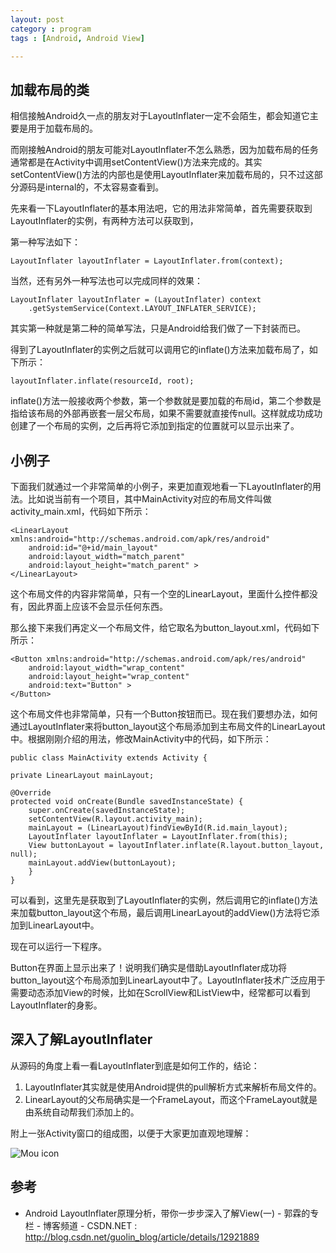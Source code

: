 ```yaml
---
layout: post
category : program
tags : [Android, Android View]

---
```



## 加载布局的类

相信接触Android久一点的朋友对于LayoutInflater一定不会陌生，都会知道它主要是用于加载布局的。

而刚接触Android的朋友可能对LayoutInflater不怎么熟悉，因为加载布局的任务通常都是在Activity中调用setContentView()方法来完成的。其实setContentView()方法的内部也是使用LayoutInflater来加载布局的，只不过这部分源码是internal的，不太容易查看到。

先来看一下LayoutInflater的基本用法吧，它的用法非常简单，首先需要获取到LayoutInflater的实例，有两种方法可以获取到，

第一种写法如下：

    LayoutInflater layoutInflater = LayoutInflater.from(context);  

当然，还有另外一种写法也可以完成同样的效果：

    LayoutInflater layoutInflater = (LayoutInflater) context  
        .getSystemService(Context.LAYOUT_INFLATER_SERVICE);  

其实第一种就是第二种的简单写法，只是Android给我们做了一下封装而已。

得到了LayoutInflater的实例之后就可以调用它的inflate()方法来加载布局了，如下所示：

    layoutInflater.inflate(resourceId, root);

inflate()方法一般接收两个参数，第一个参数就是要加载的布局id，第二个参数是指给该布局的外部再嵌套一层父布局，如果不需要就直接传null。这样就成功成功创建了一个布局的实例，之后再将它添加到指定的位置就可以显示出来了。

## 小例子
下面我们就通过一个非常简单的小例子，来更加直观地看一下LayoutInflater的用法。比如说当前有一个项目，其中MainActivity对应的布局文件叫做activity_main.xml，代码如下所示：

    <LinearLayout xmlns:android="http://schemas.android.com/apk/res/android"
    	android:id="@+id/main_layout"
    	android:layout_width="match_parent"
    	android:layout_height="match_parent" >
    </LinearLayout>

这个布局文件的内容非常简单，只有一个空的LinearLayout，里面什么控件都没有，因此界面上应该不会显示任何东西。

那么接下来我们再定义一个布局文件，给它取名为button_layout.xml，代码如下所示：

    <Button xmlns:android="http://schemas.android.com/apk/res/android"
    	android:layout_width="wrap_content"
    	android:layout_height="wrap_content"
    	android:text="Button" >
    </Button>

这个布局文件也非常简单，只有一个Button按钮而已。现在我们要想办法，如何通过LayoutInflater来将button_layout这个布局添加到主布局文件的LinearLayout中。根据刚刚介绍的用法，修改MainActivity中的代码，如下所示：

    public class MainActivity extends Activity {

	private LinearLayout mainLayout;

	@Override
	protected void onCreate(Bundle savedInstanceState) {
		super.onCreate(savedInstanceState);
		setContentView(R.layout.activity_main);
		mainLayout = (LinearLayout)findViewById(R.id.main_layout);
		LayoutInflater layoutInflater = LayoutInflater.from(this);
		View buttonLayout = layoutInflater.inflate(R.layout.button_layout, null);
		mainLayout.addView(buttonLayout);
	    }
    }
    
可以看到，这里先是获取到了LayoutInflater的实例，然后调用它的inflate()方法来加载button_layout这个布局，最后调用LinearLayout的addView()方法将它添加到LinearLayout中。

现在可以运行一下程序。

Button在界面上显示出来了！说明我们确实是借助LayoutInflater成功将button_layout这个布局添加到LinearLayout中了。LayoutInflater技术广泛应用于需要动态添加View的时候，比如在ScrollView和ListView中，经常都可以看到LayoutInflater的身影。

## 深入了解LayoutInflater

从源码的角度上看一看LayoutInflater到底是如何工作的，结论：

1. LayoutInflater其实就是使用Android提供的pull解析方式来解析布局文件的。
2. LinearLayout的父布局确实是一个FrameLayout，而这个FrameLayout就是由系统自动帮我们添加上的。

附上一张Activity窗口的组成图，以便于大家更加直观地理解：

![Mou icon](http://s1.5km.co/201410/2416/47808_z.png)

## 参考

* Android LayoutInflater原理分析，带你一步步深入了解View(一) - 郭霖的专栏 - 博客频道 - CSDN.NET : http://blog.csdn.net/guolin_blog/article/details/12921889